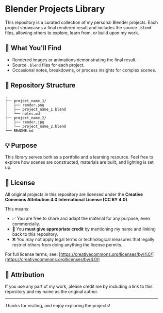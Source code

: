 # Blender Projects Library

This repository is a curated collection of my personal Blender projects. Each project showcases a final rendered result and includes the source `.blend` files, allowing others to explore, learn from, or build upon my work.

## 🎨 What You'll Find

- Rendered images or animations demonstrating the final result.
- Source `.blend` files for each project.
- Occasional notes, breakdowns, or process insights for complex scenes.

## 📁 Repository Structure

```
.
├── project_name_1/
│   ├── render.png
│   ├── project_name_1.blend
│   └── notes.md
├── project_name_2/
│   ├── render.jpg
│   └── project_name_2.blend
└── README.md
```

## 💡 Purpose

This library serves both as a portfolio and a learning resource. Feel free to explore how scenes are constructed, materials are built, and lighting is set up.

## 📜 License

All original projects in this repository are licensed under the **Creative Commons Attribution 4.0 International License (CC BY 4.0)**.

This means:

- ✅ You are free to share and adapt the material for any purpose, even commercially.
- 🧾 You **must give appropriate credit** by mentioning my name and linking back to this repository.
- ❌ You may not apply legal terms or technological measures that legally restrict others from doing anything the license permits.

For full license terms, see: [https://creativecommons.org/licenses/by/4.0/](https://creativecommons.org/licenses/by/4.0/)

## 🤝 Attribution

If you use any part of my work, please credit me by including a link to this repository and my name as the original author.

---

Thanks for visiting, and enjoy exploring the projects!

